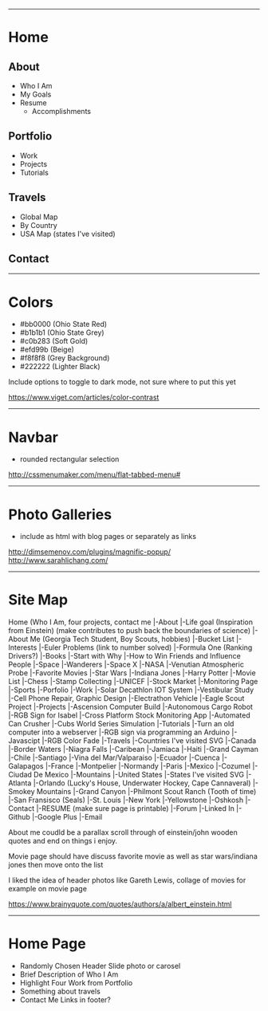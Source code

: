 ----------
# Home

## About
- Who I Am
- My Goals
- Resume
    - Accomplishments

## Portfolio
- Work
- Projects
- Tutorials

## Travels
- Global Map
- By Country
- USA Map (states I've visited)

## Contact



----------
# Colors
- #bb0000 (Ohio State Red)
- #b1b1b1 (Ohio State Grey)
- #c0b283 (Soft Gold)
- #efd99b (Beige)
- #f8f8f8 (Grey Background)
- #222222 (Lighter Black)

Include options to toggle to dark mode, not sure where to put this yet

https://www.viget.com/articles/color-contrast



----------
# Navbar
- rounded rectangular selection 

http://cssmenumaker.com/menu/flat-tabbed-menu#



----------
# Photo Galleries
- include as html with blog pages or separately as links

http://dimsemenov.com/plugins/magnific-popup/
http://www.sarahlichang.com/



----------
# Site Map
Home (Who I Am, four projects, contact me
|-About
  |-Life goal (Inspiration from Einstein) (make contributes to push back the boundaries of science)
  |-About Me (Georgia Tech Student, Boy Scouts, hobbies)
  |-Bucket List
  |-Interests
    |-Euler Problems (link to number solved)
    |-Formula One (Ranking Drivers?)
    |-Books
      |-Start with Why
      |-How to Win Friends and Influence People
    |-Space
      |-Wanderers
      |-Space X
      |-NASA
      |-Venutian Atmospheric Probe
    |-Favorite Movies
      |-Star Wars
      |-Indiana Jones
      |-Harry Potter
      |-Movie List
    |-Chess
    |-Stamp Collecting
    |-UNICEF
    |-Stock Market
      |-Monitoring Page
    |-Sports
|-Porfolio
  |-Work
    |-Solar Decathlon IOT System
    |-Vestibular Study
    |-Cell Phone Repair, Graphic Design
    |-Electrathon Vehicle
    |-Eagle Scout Project
  |-Projects
    |-Ascension Computer Build
    |-Autonomous Cargo Robot
    |-RGB Sign for Isabel
    |-Cross Platform Stock Monitoring App
    |-Automated Can Crusher
    |-Cubs World Series Simulation
  |-Tutorials
    |-Turn an old computer into a webserver
    |-RGB sign via programming an Arduino
    |-Javascipt
      |-RGB Color Fade
|-Travels
  |-Countries I've visited SVG
    |-Canada
      |-Border Waters
      |-Niagra Falls
    |-Caribean
      |-Jamiaca
      |-Haiti
      |-Grand Cayman
    |-Chile
      |-Santiago
      |-Vina del Mar/Valparaiso
    |-Ecuador
      |-Cuenca
      |-Galapagos
    |-France
      |-Montpelier
      |-Normandy
      |-Paris
    |-Mexico
      |-Cozumel
      |-Ciudad De Mexico
      |-Mountains
    |-United States
      |-States I've visited SVG
      |-Atlanta
      |-Orlando (Lucky's House, Underwater Hockey, Cape Cannaveral)
      |-Smokey Mountains
      |-Grand Canyon
      |-Philmont Scout Ranch (Tooth of time)
      |-San Fransisco (Seals)
      |-St. Louis
      |-New York
      |-Yellowstone
      |-Oshkosh
|-Contact
  |-RESUME (make sure page is printable)
  |-Forum
    |-Linked In
    |-Github
    |-Google Plus
    |-Email

About me coudld be a parallax scroll through of einstein/john wooden quotes and end on things i enjoy. 

Movie page should have discuss favorite movie as well as star wars/indiana jones then move onto the list

I liked the idea of header photos like Gareth Lewis, collage of movies for example on movie page

https://www.brainyquote.com/quotes/authors/a/albert_einstein.html



----------
# Home Page
- Randomly Chosen Header Slide photo or carosel
- Brief Description of Who I Am
- Highlight Four Work from Portfolio
- Something about travels
- Contact Me Links in footer?